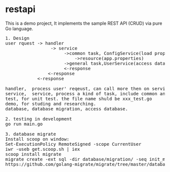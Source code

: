 # restapi
This is a demo project, It implements the sample REST API (CRUD) via pure Go language. 

<PRE>
1. Design  
user rquest -> handler   
                 -> service  
                      ->common task, ConfigService(load properties file, and config backend server)  
                          ->resource(app.properties)
                      ->general task,UserService(access database)  
                      <-response  
                <-response  
            <-response  

handler,  process user' reqeust, can call more then on services 
service,  service, process a kind of task, include common and general services currently. in the future can split common service to a new package. 
test, for unit test. the file name shuld be xxx_test.go
demo, for studing and researching. 
database, database migration, access database.

2. testing in development 
go run main.go

3. database migrate
Install scoop on window:
Set-ExecutionPolicy RemoteSigned -scope CurrentUser
iwr -useb get.scoop.sh | iex
scoop install migrate
migrate create -ext sql -dir database/migration/ -seq init_mg
https://github.com/golang-migrate/migrate/tree/master/database/sqlite3
</PRE>

